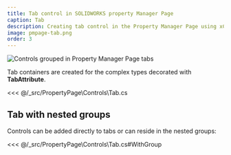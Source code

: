 ```yaml
---
title: Tab control in SOLIDWORKS property Manager Page
caption: Tab
description: Creating tab control in the Property Manager Page using xCAD framework
image: pmpage-tab.png
order: 3
---
```

![Controls grouped in Property Manager Page tabs](pmpage-tab.png)

Tab containers are created for the complex types decorated with **TabAttribute**.

<<< @/_src/PropertyPage\Controls\Tab.cs

## Tab with nested groups

Controls can be added directly to tabs or can reside in the nested groups:

<<< @/_src/PropertyPage\Controls\Tab.cs#WithGroup
